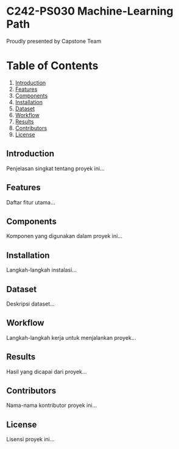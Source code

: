 # C242-PS030 Machine-Learning Path
Proudly presented by Capstone Team

# Table of Contents
1. [Introduction](#introduction)
2. [Features](#features)
3. [Components](#components)
4. [Installation](#installation)
5. [Dataset](#dataset)
6. [Workflow](#workflow)
7. [Results](#results)
8. [Contributors](#contributors)
9. [License](#license)


## Introduction
Penjelasan singkat tentang proyek ini...




## Features
Daftar fitur utama...




## Components
Komponen yang digunakan dalam proyek ini...





## Installation
Langkah-langkah instalasi...





## Dataset
Deskripsi dataset...




## Workflow
Langkah-langkah kerja untuk menjalankan proyek...





## Results
Hasil yang dicapai dari proyek...







## Contributors
Nama-nama kontributor proyek ini...





## License
Lisensi proyek ini...

